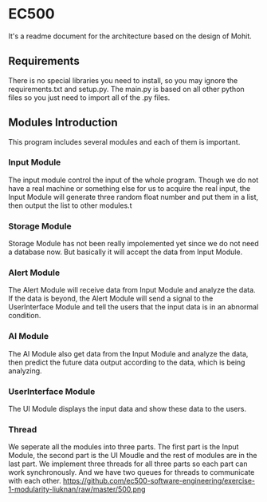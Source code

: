 
# EC500
It's a readme document for the architecture based on the design of Mohit.

## Requirements
There is no special libraries you need to install, so you may ignore the requirements.txt and setup.py. The main.py is based on all other python files so you just need to import all of the .py files.

## Modules Introduction
This program includes several modules and each of them is important.
### Input Module
The input module control the input of the whole program. Though we do not have a real machine or something else for us to acquire the real input, the Input Module will generate three random float number and put them in a list, then output the list to other modules.t

### Storage Module
Storage Module has not been really impolemented yet since we do not need a database now. But basically it will accept the data from Input Module.

### Alert Module
The Alert Module will receive data from Input Module and analyze the data. If the data is beyond, the Alert Module will send a signal to the UserInterface Module and tell the users that the input data is in an abnormal condition.

### AI Module
The AI Module also get data from the Input Module and analyze the data, then predict the future data output according to the data, which is being analyzing.

### UserInterface Module
The UI Module displays the input data and show these data to the users. 

### Thread
We seperate all the modules into three parts. The first part is the Input Module, the second part is the UI Moudle and the rest of modules are in the last part. We implement three threads for all three parts so each part can work synchronously. And we have two queues for threads to communicate with each other.
https://github.com/ec500-software-engineering/exercise-1-modularity-liuknan/raw/master/500.png

